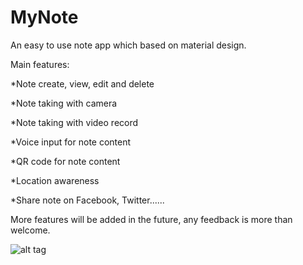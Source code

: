 # MyNote
An easy to use note app which based on material design.

Main features:

  *Note create, view, edit and delete

  *Note taking with camera

  *Note taking with video record

  *Voice input for note content

  *QR code for note content

  *Location awareness

  *Share note on Facebook, Twitter......

More features will be added in the future, any feedback is more than welcome.

![alt tag](https://cloud.githubusercontent.com/assets/11439385/11343262/1fbc81f8-9203-11e5-94c5-6dffb04576bc.png)
